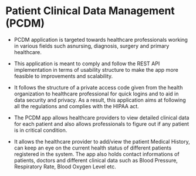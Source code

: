 # Patient Clinical Data Management (PCDM)

- PCDM application is targeted towards healthcare professionals working in various fields such asnursing, diagnosis, surgery and primary healthcare.

- This application is meant to comply and follow the REST API implementation in terms of usability structure to make the app more feasible to improvements and scalability.

- It follows the structure of a private access code given from the health organization to healthcare professional for quick logins and to aid in data security and privacy. As a result, this application aims at following all the regulations and complies with the HIPAA act.

- The PCDM app allows healthcare providers to view detailed clinical data for each patient and also allows professionals to figure out if any patient is in critical condition.

- It allows the healthcare provider to add/view the patient Medical History, can keep an eye on the current health status of different patients registered in the system. The app also holds contact informations of patients, doctors and different clinical data such as Blood Pressure, Respiratory Rate, Blood Oxygen Level etc.
